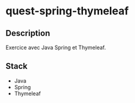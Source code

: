# quest-spring-thymeleaf


## Description

Exercice avec Java Spring et Thymeleaf.

## Stack

- Java
- Spring
- Thymeleaf
